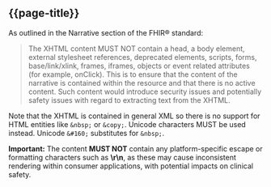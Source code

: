 ## {{page-title}}

As outlined in the Narrative section of the FHIR® standard:

> The XHTML content MUST NOT contain a head, a body element, external stylesheet references, deprecated elements, scripts, forms, base/link/xlink, frames, iframes, objects or event related attributes (for example, onClick). This is to ensure that the content of the narrative is contained within the resource and that there is no active content. Such content would introduce security issues and potentially safety issues with regard to extracting text from the XHTML.

Note that the XHTML is contained in general XML so there is no support for HTML entities like `&nbsp;` or `&copy;`. Unicode characters MUST be used instead. Unicode `&#160;` substitutes for `&nbsp;`.

<div class="nhsd-a-box nhsd-a-box--bg-light-yellow nhsd-!t-margin-bottom-6 nhsd-t-body">
        <i class="fa fa-exclamation-triangle"></i> <b>Important:</b> The content <b>MUST NOT</b> contain any platform-specific escape or formatting characters such as <b>\r\n</b>, as these may cause inconsistent rendering within consumer applications, with potential impacts on clinical safety.
</div>